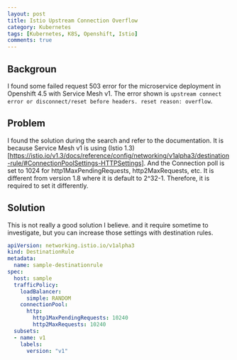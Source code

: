 ```yaml
---
layout: post
title: Istio Upstream Connection Overflow
category: Kubernetes
tags: [Kubernetes, K8S, Openshift, Istio]
comments: true
---
```

## Backgroun
I found some failed request 503 error for the microservice deployment in Openshift 4.5 with Service Mesh v1. The error shown is `upstream connect error or disconnect/reset before headers. reset reason: overflow`.

## Problem
I found the solution during the search and refer to the documentation. It is because Service Mesh v1 is using (Istio 1.3)[https://istio.io/v1.3/docs/reference/config/networking/v1alpha3/destination-rule/#ConnectionPoolSettings-HTTPSettings]. And the Connection poll is set to 1024 for http1MaxPendingRequests, http2MaxRequests, etc. It is different from version 1.8 where it is default to 2^32-1. Therefore, it is required to set it differently.

## Solution
This is not really a good solution I believe. and it require sometime to investigate, but you can increase those settings with destination rules.
```yaml
apiVersion: networking.istio.io/v1alpha3
kind: DestinationRule
metadata:
  name: sample-destinationrule
spec:
  host: sample
  trafficPolicy:
    loadBalancer:
      simple: RANDOM
    connectionPool:
      http:
        http1MaxPendingRequests: 10240
        http2MaxRequests: 10240
  subsets:
  - name: v1
    labels:
      version: "v1"
```
